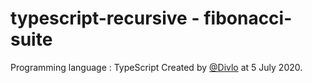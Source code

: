 # typescript-recursive - fibonacci-suite

Programming language : TypeScript
Created by [@Divlo](https://github.com/Divlo) at 5 July 2020.
